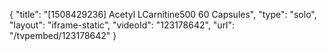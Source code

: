 {
    "title": "[1508429236] Acetyl LCarnitine500  60 Capsules",
    "type": "solo",
    "layout": "iframe-static",
    "videoId": "123178642",
    "url": "\/tvpembed\/123178642"
}